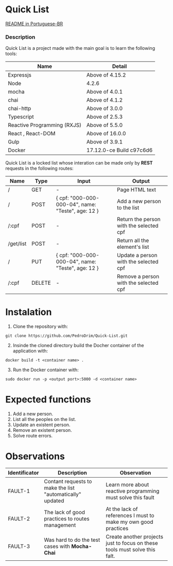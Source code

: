 # Quick List

[README in Portuguese-BR](https://github.com/PedroDrim/Quick-List/blob/master/README_ENGLISH.md)

### Description

Quick List is a project made with the main goal is to learn the following tools:

| Name | Detail |
|-------|--------|
| Expressjs | Above of 4.15.2 |
| Node | 4.2.6
| mocha | Above of 4.0.1 |
| chai | Above of 4.1.2 |
| chai-http | Above of 3.0.0 |
| Typescript | Above of 2.5.3 |
| Reactive Programming (RXJS) | Above of 5.5.0 |
| React , React-DOM | Above of 16.0.0 |
| Gulp | Above of 3.9.1 |
| Docker | 17.12.0-ce Build c97c6d6 |

Quick List is a locked list whose interation can be made only by **REST** requests in the following routes:

| Name | Type | Input | Output |
|------|------|---------|-------|
| / | GET | - | Page HTML text |
| / | POST | { cpf: "000-000-000-04", name: "Teste", age: 12 } | Add a new person to the list |
| /:cpf | POST | - | Return the person with the selected cpf |
| /get/list | POST | - | Return all the element's list |
| / | PUT | { cpf: "000-000-000-04", name: "Teste", age: 12 } | Update a person with the selected cpf |
| /:cpf | DELETE | - | Remove a person with the selected cpf |

# Instalation

1. Clone the repository with: 
```
git clone https://github.com/PedroDrim/Quick-List.git
```
2. Insinde the cloned directory build the Docher container of the application with:
```
docker build -t <container name> .
```
3. Run the Docker container with:
```
sudo docker run -p <output port>:5000 -d <container name>
```

# Expected functions

1. Add a new person.
2. List all the peoples on the list.
3. Update an existent person.
4. Remove an existent person.
5. Solve route errors.

# Observations

| Identificator | Description | Observation |
|---------------|-----------|------------|
| FAULT-1 | Contant requests to make the list "automatically" updated | Learn more about reactive programming must solve this fault |
| FAULT-2 | The lack of good practices to routes management | At the lack of references I must to make my own good practices |
| FAULT-3 | Was hard to do the test cases with **Mocha-Chai** | Create another projects just to focus on these tools must solve this falt. |

